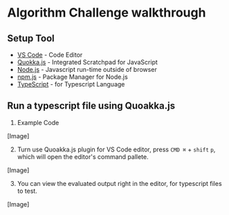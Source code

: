 # Algorithm Challenge walkthrough

## Setup Tool

- [VS Code](https://code.visualstudio.com/) - Code Editor
- [Quokka.js](https://quokkajs.com/) - Integrated Scratchpad for JavaScript
- [Node.js](https://nodejs.org/en/) - Javascript run-time outside of browser
- [npm.js](https://www.npmjs.com/) - Package Manager for Node.js
- [TypeScript](https://www.typescriptlang.org/) - for Typescript Language

## Run a typescript file using Quoakka.js

1.  Example Code

[Image]

2.  Turn use Quoakka.js plugin for VS Code editor, press `CMD ⌘` + `shift` `p`, which will open the editor's command pallete.

[Image]

3.  You can view the evaluated output right in the editor, for typescript files to test.

[Image]
